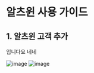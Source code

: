 # 알츠윈 사용 가이드
## 1. 알츠윈 고객 추가 
입니다요 
네네  

![image](https://github.com/spostudio/alzwin_docs/assets/138735314/1a9e1ead-e4b3-4b3c-ad4b-d3bd6c580103)
![image](https://github.com/spostudio/alzwin_docs/assets/138735314/fa2ce217-4f4a-48c9-9a6c-90a79cd66ae1)
